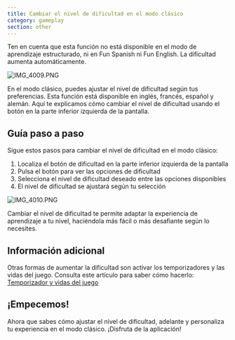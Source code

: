 ```yaml
---
title: Cambiar el nivel de dificultad en el modo clásico
category: gameplay
section: other
---
```

Ten en cuenta que esta función no está disponible en el modo de aprendizaje estructurado, ni en Fun Spanish ni Fun English. La dificultad aumenta automáticamente.


 


![IMG_4009.PNG](https://help.studycat.com/hc/article_attachments/35685764333977)


En el modo clásico, puedes ajustar el nivel de dificultad según tus preferencias. Esta función está disponible en inglés, francés, español y alemán. Aquí te explicamos cómo cambiar el nivel de dificultad usando el botón en la parte inferior izquierda de la pantalla.


## Guía paso a paso


Sigue estos pasos para cambiar el nivel de dificultad en el modo clásico:


1. Localiza el botón de dificultad en la parte inferior izquierda de la pantalla
2. Pulsa el botón para ver las opciones de dificultad
3. Selecciona el nivel de dificultad deseado entre las opciones disponibles
4. El nivel de dificultad se ajustará según tu selección


![IMG_4010.PNG](https://help.studycat.com/hc/article_attachments/35685764338201)


Cambiar el nivel de dificultad te permite adaptar la experiencia de aprendizaje a tu nivel, haciéndola más fácil o más desafiante según lo necesites.


## Información adicional


Otras formas de aumentar la dificultad son activar los temporizadores y las vidas del juego. Consulta este artículo para saber cómo hacerlo: [Temporizador y vidas del juego](https://help.studycat.com/hc/en-us/articles/27187476326297)


## ¡Empecemos!


Ahora que sabes cómo ajustar el nivel de dificultad, adelante y personaliza tu experiencia en el modo clásico. ¡Disfruta de la aplicación!